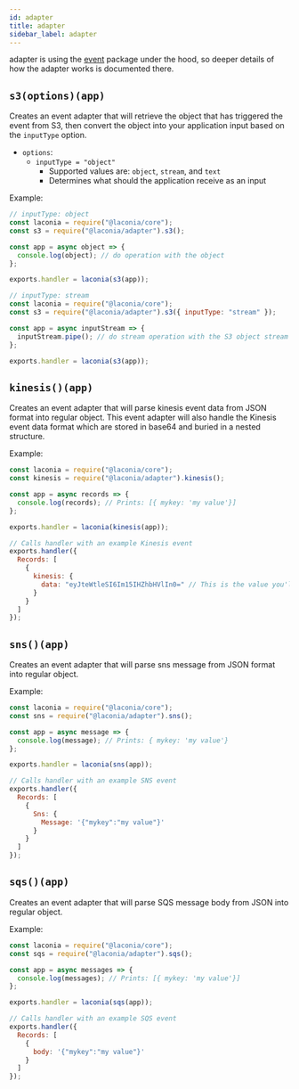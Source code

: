```yaml
---
id: adapter
title: adapter
sidebar_label: adapter
---
```


adapter is using the [event](api/event.md) package under the hood, so deeper
details of how the adapter works is documented there.

## `s3(options)(app)`

Creates an event adapter that will retrieve the object that has triggered the
event from S3, then convert the object into your application input based on the
`inputType` option.

- `options`:
  - `inputType = "object"`
    - Supported values are: `object`, `stream`, and `text`
    - Determines what should the application receive as an input

Example:

```js
// inputType: object
const laconia = require("@laconia/core");
const s3 = require("@laconia/adapter").s3();

const app = async object => {
  console.log(object); // do operation with the object
};

exports.handler = laconia(s3(app));

// inputType: stream
const laconia = require("@laconia/core");
const s3 = require("@laconia/adapter").s3({ inputType: "stream" });

const app = async inputStream => {
  inputStream.pipe(); // do stream operation with the S3 object stream
};

exports.handler = laconia(s3(app));
```

## `kinesis()(app)`

Creates an event adapter that will parse kinesis event data from JSON format
into regular object. This event adapter will also handle the Kinesis event data
format which are stored in base64 and buried in a nested structure.

Example:

```js
const laconia = require("@laconia/core");
const kinesis = require("@laconia/adapter").kinesis();

const app = async records => {
  console.log(records); // Prints: [{ mykey: 'my value'}]
};

exports.handler = laconia(kinesis(app));

// Calls handler with an example Kinesis event
exports.handler({
  Records: [
    {
      kinesis: {
        data: "eyJteWtleSI6Im15IHZhbHVlIn0=" // This is the value you'll get from object: { mykey: 'my value' }
      }
    }
  ]
});
```

## `sns()(app)`

Creates an event adapter that will parse sns message from JSON format into
regular object.

Example:

```js
const laconia = require("@laconia/core");
const sns = require("@laconia/adapter").sns();

const app = async message => {
  console.log(message); // Prints: { mykey: 'my value'}
};

exports.handler = laconia(sns(app));

// Calls handler with an example SNS event
exports.handler({
  Records: [
    {
      Sns: {
        Message: '{"mykey":"my value"}'
      }
    }
  ]
});
```

## `sqs()(app)`

Creates an event adapter that will parse SQS message body from JSON into regular
object.

Example:

```js
const laconia = require("@laconia/core");
const sqs = require("@laconia/adapter").sqs();

const app = async messages => {
  console.log(messages); // Prints: [{ mykey: 'my value'}]
};

exports.handler = laconia(sqs(app));

// Calls handler with an example SQS event
exports.handler({
  Records: [
    {
      body: '{"mykey":"my value"}'
    }
  ]
});
```

